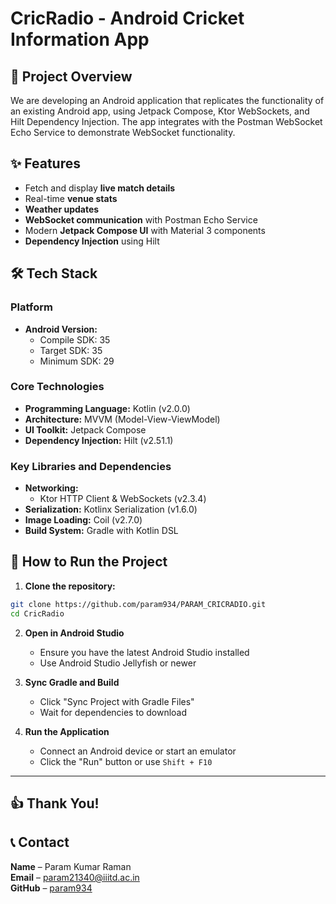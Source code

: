 # CricRadio - Android Cricket Information App

## 📝 Project Overview

We are developing an Android application that replicates the functionality of an existing Android app, using Jetpack Compose, Ktor WebSockets, and Hilt Dependency Injection. The app integrates with the Postman WebSocket Echo Service to demonstrate WebSocket functionality.

## ✨ Features

* Fetch and display **live match details**
* Real-time **venue stats**
* **Weather updates**
* **WebSocket communication** with Postman Echo Service
* Modern **Jetpack Compose UI** with Material 3 components
* **Dependency Injection** using Hilt

## 🛠 Tech Stack

### Platform
* **Android Version:** 
  - Compile SDK: 35
  - Target SDK: 35
  - Minimum SDK: 29

### Core Technologies
* **Programming Language:** Kotlin (v2.0.0)
* **Architecture:** MVVM (Model-View-ViewModel)
* **UI Toolkit:** Jetpack Compose
* **Dependency Injection:** Hilt (v2.51.1)

### Key Libraries and Dependencies
* **Networking:**
  - Ktor HTTP Client & WebSockets (v2.3.4)
* **Serialization:** Kotlinx Serialization (v1.6.0)
* **Image Loading:** Coil (v2.7.0)
* **Build System:** Gradle with Kotlin DSL

## 🚀 How to Run the Project

1. **Clone the repository:**
```bash
git clone https://github.com/param934/PARAM_CRICRADIO.git
cd CricRadio
```

2. **Open in Android Studio**
   - Ensure you have the latest Android Studio installed
   - Use Android Studio Jellyfish or newer

3. **Sync Gradle and Build**
   - Click "Sync Project with Gradle Files"
   - Wait for dependencies to download

4. **Run the Application**
   - Connect an Android device or start an emulator
   - Click the "Run" button or use `Shift + F10`
---

## 👍 Thank You!  

## 📞 Contact  

**Name** – Param Kumar Raman  
**Email** – [param21340@iiitd.ac.in](mailto:param21340@iiitd.ac.in)  
**GitHub** – [param934](https://github.com/param934)  
